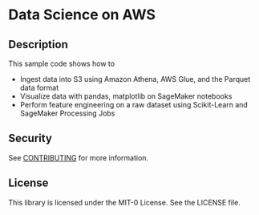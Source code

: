 # Data Science on AWS

## Description
This sample code shows how to
* Ingest data into S3 using Amazon Athena, AWS Glue, and the Parquet data format
* Visualize data with pandas, matplotlib on SageMaker notebooks
* Perform feature engineering on a raw dataset using Scikit-Learn and SageMaker Processing Jobs

## Security

See [CONTRIBUTING](CONTRIBUTING.md#security-issue-notifications) for more information.

## License

This library is licensed under the MIT-0 License. See the LICENSE file.

